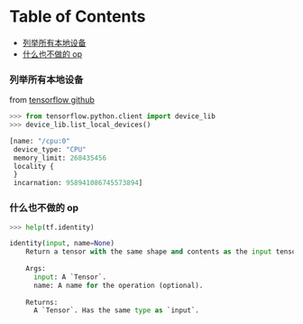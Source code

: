 # Table of Contents
* [列举所有本地设备](#列举所有本地设备)
* [什么也不做的 op](#什么也不做的-op)

### 列举所有本地设备
from [tensorflow github](https://github.com/tensorflow/tensorflow/blob/master/tensorflow/python/client/device_lib_test.py)
```python
>>> from tensorflow.python.client import device_lib
>>> device_lib.list_local_devices()

[name: "/cpu:0"
 device_type: "CPU"
 memory_limit: 268435456
 locality {
 }
 incarnation: 958941086745573894]
```
### 什么也不做的 op
```python
>>> help(tf.identity)

identity(input, name=None)
    Return a tensor with the same shape and contents as the input tensor or value.
    
    Args:
      input: A `Tensor`.
      name: A name for the operation (optional).
    
    Returns:
      A `Tensor`. Has the same type as `input`.
```



